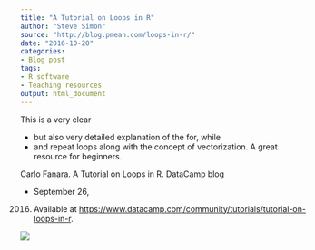 ```yaml
---
title: "A Tutorial on Loops in R"
author: "Steve Simon"
source: "http://blog.pmean.com/loops-in-r/"
date: "2016-10-20"
categories:
- Blog post
tags:
- R software
- Teaching resources
output: html_document
---
```


This is a very clear
- but also very detailed explanation of the for,
while
- and repeat loops along with the concept of vectorization. A great
resource for beginners.

<!---More--->

Carlo Fanara. A Tutorial on Loops in R. DataCamp blog
- September 26,
2016. Available at
<https://www.datacamp.com/community/tutorials/tutorial-on-loops-in-r>.

![](http://www.pmean.com/images/images/16/loops-in-r01.png)




